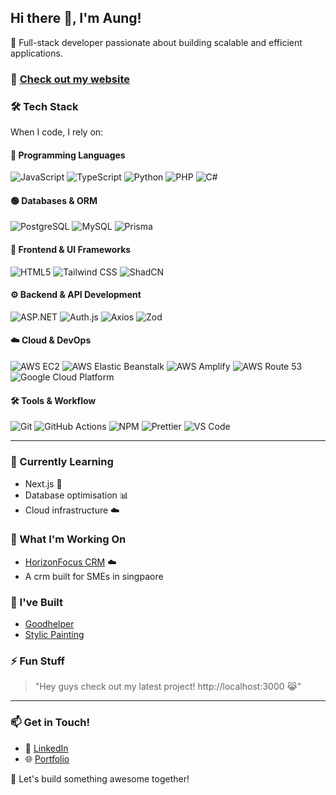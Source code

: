 ## Hi there 👋, I'm Aung!

🚀 Full-stack developer passionate about building scalable and efficient applications.

### 🌱 [Check out my website](https://swanhtataung.com)

### 🛠 Tech Stack

When I code, I rely on:

#### **📌 Programming Languages**  
![JavaScript](https://img.shields.io/badge/-JavaScript-F7DF1C?style=flat-square&logo=javascript&logoColor=black)  ![TypeScript](https://img.shields.io/badge/-TypeScript-007ACC?style=flat-square&logo=typescript&logoColor=white)  ![Python](https://img.shields.io/badge/-Python-3776AB?style=flat-square&logo=python&logoColor=white)  ![PHP](https://img.shields.io/badge/-PHP-777BB4?style=flat-square&logo=php&logoColor=white)  ![C#](https://img.shields.io/badge/-C%23-239120?style=flat-square&logo=c-sharp&logoColor=white)  

#### **🟢 Databases & ORM**  
![PostgreSQL](https://img.shields.io/badge/-PostgreSQL-4169E1?style=flat-square&logo=postgresql&logoColor=white)  ![MySQL](https://img.shields.io/badge/-MySQL-4479A1?style=flat-square&logo=mysql&logoColor=white)  ![Prisma](https://img.shields.io/badge/-Prisma-2D3748?style=flat-square&logo=prisma&logoColor=white)  

#### **🎨 Frontend & UI Frameworks**  
![HTML5](https://img.shields.io/badge/-HTML5-E34F26?style=flat-square&logo=html5&logoColor=white)  ![Tailwind CSS](https://img.shields.io/badge/-Tailwind%20CSS-38B2AC?style=flat-square&logo=tailwind-css&logoColor=white)  ![ShadCN](https://img.shields.io/badge/-ShadCN-000000?style=flat-square&logo=shadcn&logoColor=white)  

#### **⚙️ Backend & API Development**  
![ASP.NET](https://img.shields.io/badge/-ASP.NET-5C2D91?style=flat-square&logo=dotnet&logoColor=white)  ![Auth.js](https://img.shields.io/badge/-Auth.js-4B8BBE?style=flat-square&logo=auth0&logoColor=white)  ![Axios](https://img.shields.io/badge/-Axios-5A29E4?style=flat-square&logo=axios&logoColor=white)  ![Zod](https://img.shields.io/badge/-Zod-FF4154?style=flat-square&logo=typescript&logoColor=white)  

#### **☁️ Cloud & DevOps**  
![AWS EC2](https://img.shields.io/badge/-AWS%20EC2-F89820?style=flat-square&logo=amazon-aws&logoColor=white)  ![AWS Elastic Beanstalk](https://img.shields.io/badge/-AWS%20Elastic%20Beanstalk-FF9900?style=flat-square&logo=amazon-aws&logoColor=white)  ![AWS Amplify](https://img.shields.io/badge/-AWS%20Amplify-FF9900?style=flat-square&logo=aws-amplify&logoColor=white)  ![AWS Route 53](https://img.shields.io/badge/-AWS%20Route%2053-232F3E?style=flat-square&logo=amazon-aws&logoColor=white)  ![Google Cloud Platform](https://img.shields.io/badge/-Google_Cloud_Platform-1a73e8?style=flat-square&logo=google-cloud&logoColor=white)  

#### **🛠 Tools & Workflow**  
![Git](https://img.shields.io/badge/-Git-F05032?style=flat-square&logo=git&logoColor=white)  ![GitHub Actions](https://img.shields.io/badge/-Github_Actions-2088FF?style=flat-square&logo=github-actions&logoColor=white)  ![NPM](https://img.shields.io/badge/-NPM-CB3837?style=flat-square&logo=npm&logoColor=white)  ![Prettier](https://img.shields.io/badge/-Prettier-F7B93E?style=flat-square&logo=prettier&logoColor=white)  ![VS Code](https://img.shields.io/badge/-VS%20Code-007ACC?style=flat-square&logo=visual-studio-code&logoColor=white)  

---

### 🌱 Currently Learning
- Next.js 🚀  
- Database optimisation 📊  
- Cloud infrastructure ☁️  

### 🔭 What I'm Working On
- [HorizonFocus CRM](https://horizonfocus.cloud) ☁️
- A crm built for SMEs in singpaore

### 🏡 I've Built
- [Goodhelper](https://goodhelper.com.sg)
- [Stylic Painting](https://stylicpainting.sg)

### ⚡ Fun Stuff
> "Hey guys check out my latest project! http://localhost:3000 😹"

---

### 📫 Get in Touch!
- 💼 [LinkedIn](https://www.linkedin.com/in/aung-swan-htat-bb425a1a9/)  
- 🌐 [Portfolio](https://swanhtataung.com)  

🚀 Let's build something awesome together!  

